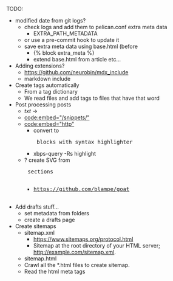 TODO:

- modified date from git logs?
  - check logs and add them to pelican.conf extra meta data
    - EXTRA_PATH_METADATA
  - or use a pre-commit hook to update it
  - save extra meta data using base.html (before
    - {% block extra_meta %}
    - extend base.html from article etc...
- Adding extensions?
  - https://github.com/neurobin/mdx_include
  - markdown include
- Create tags automatically
  - From a tag dictionary
  - We read files and add tags to files that have that
    word
- Post processing posts
  - $txt$ -> <expansion>
  - <code:embed="/snippets/">
  - <code:embed="http">
    - convert to <pre> blocks with syntax highlighter
    -  xbps-query -Rs highlight
  - ? create SVG from <pre> sections
    - https://github.com/blampe/goat
- Add drafts stuff...
  - set metadata from folders
  - create a drafts page
- Create sitemaps
  - sitemap.xml
    - https://www.sitemaps.org/protocol.html
    - Sitemap at the root directory of your HTML server;
      http://example.com/sitemap.xml.
  - sitemap.html
  - Crawl all the \*.html files to create sitemap.
  - Read the html meta tags


